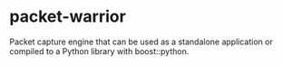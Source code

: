 packet-warrior
==============

Packet capture engine that can be used as a standalone application or compiled to a Python library with boost::python.
